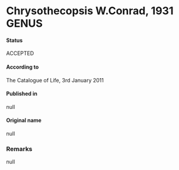 Chrysothecopsis W.Conrad, 1931 GENUS
=======

#### Status
ACCEPTED

#### According to
The Catalogue of Life, 3rd January 2011

#### Published in
null

#### Original name
null

### Remarks
null